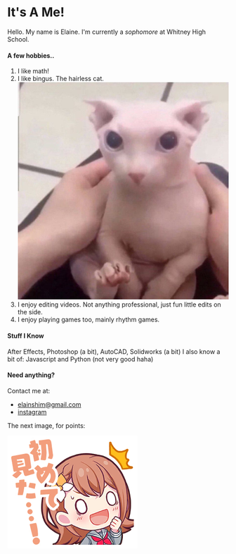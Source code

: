 # It's A Me!
Hello. My name is Elaine. I'm currently a *sophomore* at Whitney High School.

#### A few hobbies..
1. I like math!
2. I like bingus. The hairless cat.
![bingus](Bingus.jpg)
3. I enjoy editing videos. Not anything professional, just fun little edits on the side.
4. I enjoy playing games too, mainly rhythm games.

#### Stuff I Know
After Effects, Photoshop (a bit), AutoCAD, Solidworks (a bit)
I also know a bit of: Javascript and Python (not very good haha)

#### Need anything?
Contact me at:

- <elainshim@gmail.com>
- [instagram](https://instagram.com/idiotelaine)


The next image, for points:

![minori](stamp0433.png)
